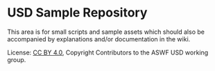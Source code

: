 # USD Sample Repository

This area is for small scripts and sample assets which should also be accompanied by explanations and/or documentation in the wiki.

License: [CC BY 4.0](https://creativecommons.org/licenses/by/4.0/),
Copyright Contributors to the ASWF USD working group.
